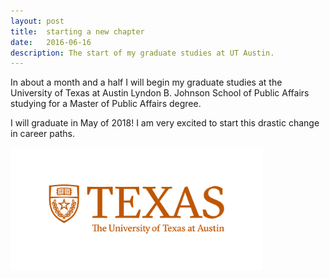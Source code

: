 ```yaml
---
layout: post
title:  starting a new chapter
date:   2016-06-16
description: The start of my graduate studies at UT Austin.
---
```


In about a month and a half I will begin my graduate studies at the University of Texas at Austin Lyndon B. Johnson School of Public Affairs studying for a Master of Public Affairs degree.

I will graduate in May of 2018! I am very excited to start this drastic change in career paths.

<img src="/img/utexas.png" style="width: 80%"/>
